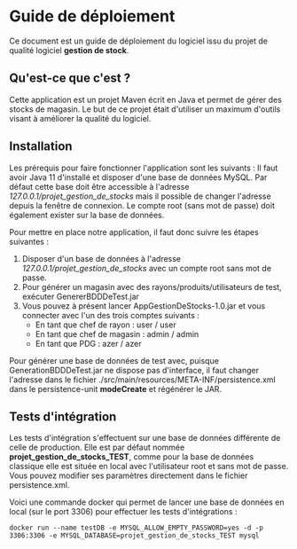 # Guide de déploiement

Ce document est un guide de déploiement du logiciel issu du projet de qualité logiciel **gestion de stock**.

## Qu'est-ce que c'est ?

Cette application est un projet Maven écrit en Java et permet de gérer des stocks de magasin. Le but de ce projet était d'utiliser un maximum d'outils visant à améliorer la qualité du logiciel.

## Installation

Les prérequis pour faire fonctionner l'application sont les suivants : Il faut avoir Java 11 d'installé et disposer d'une base de données MySQL. Par défaut cette base doit être accessible à l'adresse _127.0.0.1/projet_gestion_de_stocks_ mais il possible de changer l'adresse depuis la fenêtre de connexion. Le compte root (sans mot de passe) doit également exister sur la base de données.

Pour mettre en place notre application, il faut donc suivre les étapes suivantes :
1) Disposer d'un base de données à l'adresse _127.0.0.1/projet_gestion_de_stocks_ avec un compte root sans mot de passe.
2) Pour générer un magasin avec des rayons/produits/utilisateurs de test, exécuter GenererBDDDeTest.jar
3) Vous pouvez à présent lancer AppGestionDeStocks-1.0.jar et vous connecter avec l'un des trois comptes suivants :
	- En tant que chef de rayon : user / user
	- En tant que chef de magasin : admin / admin
	- En tant que PDG : azer / azer

Pour générer une base de données de test avec, puisque GenerationBDDDeTest.jar ne dispose pas d'interface, il faut changer l'adresse dans le fichier ./src/main/resources/META-INF/persistence.xml dans le persistence-unit **modeCreate** et régénérer le JAR.

## Tests d'intégration 

Les tests d'intégration s'effectuent sur une base de données différente de celle de production. Elle est par défaut nommée **projet_gestion_de_stocks_TEST**, comme pour la base de données classique elle est située en local avec l'utilisateur root et sans mot de passe. Vous pouvez modifier ses paramètres directement dans le fichier persistence.xml.

Voici une commande docker qui permet de lancer une base de données en local (sur le port 3306) pour effectuer les tests d'intégrations : 


	docker run --name testDB -e MYSQL_ALLOW_EMPTY_PASSWORD=yes -d -p 3306:3306 -e MYSQL_DATABASE=projet_gestion_de_stocks_TEST mysql

 
